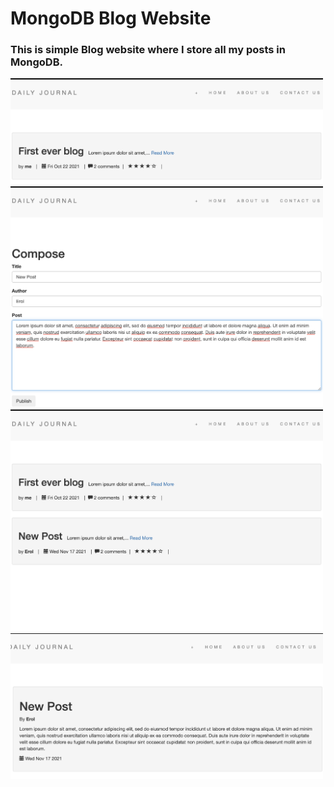 # MongoDB Blog Website

### This is simple Blog website where I store all my posts in MongoDB. 

<img src="shot/0.png" width="500"/>
<img src="shot/1.png" width="500"/>
<img src="shot/2.png" width="500"/>
<img src="shot/3.png" width="500"/>